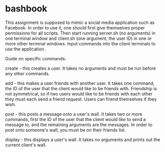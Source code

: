 # bashbook

This assignment is supposed to mimic a social media application such as Facebook. In order to use it, one should first give themselves proper permissions for all scripts. Then start running server.sh (no arguments) in one terminal window and client.sh (one argument; the user ID) in one or more other terminal windows. Input commands into the client terminals to use the application.


Guide on specific commands:

create - this creates a user. It takes no arguments and must be run before any other commands.

add - this makes a user friends with another user. It takes one command, the ID of the user that the client would like to be friends with. Friendship is not symmetrical, so if two users would like to be friends with each other they must each send a friend request. Users can friend themselves if they wish.

post - this posts a message onto a user's wall. It takes two or more commands, first the ID of the user that the client would like to send a message to, and the remaining arguments are the messages. In order to post onto someone's wall, you must be on their friends list.

display - this displays a user's wall. It takes no arguments and prints out the current client's wall.
